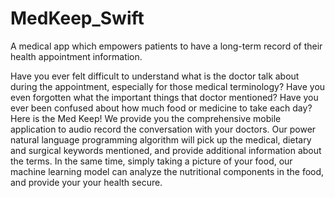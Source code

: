# MedKeep_Swift

A medical app which empowers patients to have a long-term record of their health appointment information.

Have you ever felt difficult to understand what is the doctor talk about during the appointment, especially for those medical terminology? Have you even forgotten what the important things that doctor mentioned? Have you ever been confused about how much food or medicine to take each day? Here is the Med Keep! We provide you the comprehensive mobile application to audio record the conversation with your doctors. Our power natural language programming algorithm will pick up the medical, dietary and surgical keywords mentioned, and provide additional information about the terms. In the same time, simply taking a picture of your food, our machine learning model can analyze the nutritional components in the food, and provide your your health secure.
